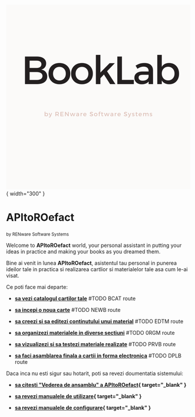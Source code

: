 ![api_to_roefact_logo](pictures/api_to_roefact_logo.png){ width="300" }


<!-- #NOTE -- TEST HTML FORM ------------------------------------------------
---pui un div cu markdown ? Better...
<form action="XXX_TEST_ROUTE/xxxfile">
  <label for="fname">First name:</label>
  <input type="text" id="fname" name="fname" value="John"><br>

  <label for="lname">Last name:</label>
  <input type="text" id="lname" name="lname" value="Doe"><br><br>
  <input type="submit" value="Submit">
</form>

# Note si explicatii rezultat:

    - caz 0: util acces **`booklab_app`**: `<form method="POST" action="http://localhost:5000">` unde 5000 este portul ales

    - caz 1: cu `action="/XXX_TEST_ROUTE"` ==> raspunsul a fost request catre `/XXX_TEST_ROUTE?fname=John&lname=Doe` url ABSOLUT

    - caz 2: cu `action="XXX_TEST_ROUTE"` ==> raspunsul a fost request catre `http://server_name.../XXX_TEST_ROUTE?fname=John&lname=Doe` url RELATIV la servername

    - caz 3: cu `action="XXX_TEST_ROUTE/xxxfile"` ==> raspunsul a fost request catre `http://server_name.../XXX_TEST_ROUTE/xxxfile?fname=John&lname=Doe` url RELATIV la servername

------------------------------------------------------------------------->




# APItoROefact

<small markdown="1">by RENware Software Systems</small>

Welcome to **APItoROefact** world, your personal assistant in putting your ideas in practice and making your books as you dreamed them.

Bine ai venit in lunea **APItoROefact**, asistentul tau personal in punerea ideilor tale in practica si realizarea cartlior si materialelor tale asa cum le-ai visat.


Ce poti face mai departe:

* **[sa vezi catalogul cartilor tale](bcat/)** #TODO BCAT route

* **[sa incepi o noua carte](newb/)** #TODO NEWB route

* **[sa creezi si sa editezi continutului unui material](edtm/)** #TODO EDTM route

* **[sa organizezi materialele in diverse sectiuni](orgm/)** #TODO 0RGM route

* **[sa vizualizezi si sa testezi materiale realizate](prvb/)** #TODO PRVB route

* **[sa faci asamblarea finala a cartii in forma electronica](dplb/)** #TODO DPLB route


Daca inca nu esti sigur sau hotarit, poti sa revezi doumentatia sistemului:

* **[sa citesti "Vederea de ansamblu" a APItoROefact](help/130.02-Overview.md){ target="_blank" }**

* **[sa revezi manualele de utilizare](help/880.30-EUMA_catalog.md){ target="_blank" }**

* **[sa revezi manualele de configurare](help/880.30-ADMA_catalog.md){ target="_blank" }**




